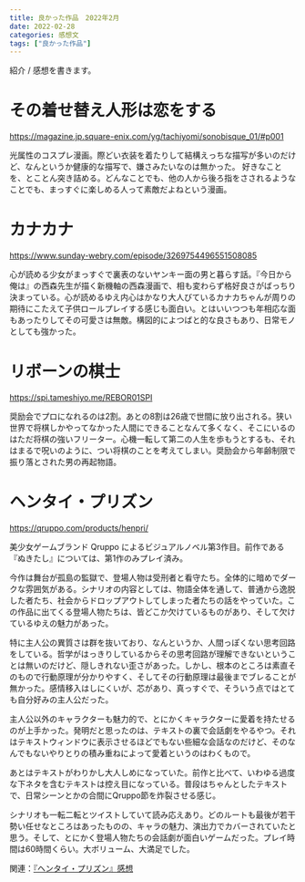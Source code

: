 ```yaml
---
title: 良かった作品　2022年2月
date: 2022-02-28
categories: 感想文
tags: ["良かった作品"]
---
```


紹介 / 感想を書きます。

# その着せ替え人形は恋をする

https://magazine.jp.square-enix.com/yg/tachiyomi/sonobisque_01/#p001

光属性のコスプレ漫画。際どい衣装を着たりして結構えっちな描写が多いのだけど、なんというか健康的な描写で、嫌さみたいなのは無かった。
好きなことを、とことん突き詰める。どんなことでも、他の人から後ろ指をさされるようなことでも、まっすぐに楽しめる人って素敵だよねという漫画。

# カナカナ

https://www.sunday-webry.com/episode/3269754496551508085

心が読める少女がまっすぐで裏表のないヤンキー面の男と暮らす話。『今日から俺は』の西森先生が描く新機軸の西森漫画で、相も変わらず格好良さがばっちり決まっている。心が読めるゆえ内心はかなり大人びているカナカちゃんが周りの期待にこたえて子供ロールプレイする感じも面白い。とはいいつつも年相応な面もあったりしてその可愛さは無敵。構図的によつばと的な良さもあり、日常モノとしても強かった。

# リボーンの棋士

https://spi.tameshiyo.me/REBOR01SPI

奨励会でプロになれるのは2割。あとの8割は26歳で世間に放り出される。狭い世界で将棋しかやってなかった人間にできることなんて多くなく、そこにいるのはただ将棋の強いフリーター。心機一転して第二の人生を歩もうとするも、それはまるで呪いのように、つい将棋のことを考えてしまい。奨励会から年齢制限で振り落とされた男の再起物語。　　

# ヘンタイ・プリズン

https://qruppo.com/products/henpri/

美少女ゲームブランド Qruppo によるビジュアルノベル第3作目。前作である『ぬきたし』については、第1作のみプレイ済み。

今作は舞台が孤島の監獄で、登場人物は受刑者と看守たち。全体的に暗めでダークな雰囲気がある。シナリオの内容としては、物語全体を通して、普通から逸脱した者たち、社会からドロップアウトしてしまった者たちの話をやっていた。この作品に出てくる登場人物たちは、皆どこか欠けているものがあり、そして欠けているゆえの魅力があった。

特に主人公の異質さは群を抜いており、なんというか、人間っぽくない思考回路をしている。哲学がはっきりしているからその思考回路が理解できないということは無いのだけど、隠しきれない歪さがあった。しかし、根本のところは素直そのもので行動原理が分かりやすく、そしてその行動原理は最後までブレることが無かった。感情移入はしにくいが、芯があり、真っすぐで、そういう点ではとても自分好みの主人公だった。

主人公以外のキャラクターも魅力的で、とにかくキャラクターに愛着を持たせるのが上手かった。発明だと思ったのは、テキストの裏で会話劇をやるやつ。それはテキストウィンドウに表示させるほどでもない些細な会話なのだけど、そのなんでもないやりとりの積み重ねによって愛着というのはわくもので。

あとはテキストがわりかし大人しめになっていた。前作と比べて、いわゆる過度な下ネタを含むテキストは控え目になっている。普段はちゃんとしたテキストで、日常シーンとかの合間にQruppo節を炸裂させる感じ。

シナリオも一転二転とツイストしていて読み応えあり。どのルートも最後が若干勢い任せなところはあったものの、キャラの魅力、演出力でカバーされていたと思う。そして、とにかく登場人物たちの会話劇が面白いゲームだった。プレイ時間は60時間くらい。大ボリューム、大満足でした。

関連：[『ヘンタイ・プリズン』感想](https://hukurouo.com/articles/2022-02-26-hentai-prison)